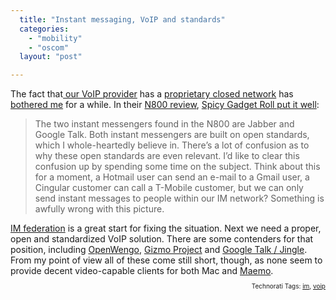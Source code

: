 ```yaml
---
  title: "Instant messaging, VoIP and standards"
  categories: 
    - "mobility"
    - "oscom"
  layout: "post"

---
```

The fact that<a href="http://www.skype.com/helloagain.html"> our VoIP provider</a> has a <a href="http://en.wikipedia.org/wiki/Skype_Protocol">proprietary closed network</a> has <a href="http://bergie.iki.fi/blog/gizmo-and-the-new-skype-ui/">bothered me</a> for a while. In their <a href="http://spicygadget.com/blog/2007/02/04/nokia-n800-internet-tablet-review/">N800 review</a>, <a href="http://spicygadget.com/blog/2007/02/04/nokia-n800-internet-tablet-review/5/">Spicy Gadget Roll put it well</a>:
<blockquote>The two instant messengers found in the N800 are Jabber and Google Talk. Both instant messengers are built on open standards, which I whole-heartedly believe in. There’s a lot of confusion as to why these open standards are even relevant. I’d like to clear this confusion up by spending some time on the subject. Think about this for a moment, a Hotmail user can send an e-mail to a Gmail user, a Cingular customer can call a T-Mobile customer, but we can only send instant messages to people within our IM network? Something is awfully wrong with this picture.</blockquote><a href="http://www.imfederation.com/">IM federation</a> is a great start for fixing the situation. Next we need a proper, open and standardized VoIP solution. There are some contenders for that position, including <a href="http://openwengo.com/">OpenWengo</a>, <a href="http://www.gizmoproject.com/">Gizmo Project</a> and <a href="http://code.google.com/apis/talk/jep_extensions/jingleinfo.html">Google Talk / Jingle</a>. From my point of view all of these come still short, though, as none seem to provide decent video-capable clients for both Mac and <a href="http://maemo.org/">Maemo</a>.
<p style="text-align:right;font-size:10px;">Technorati Tags: <a href="http://www.technorati.com/tag/im" rel="tag">im</a>, <a href="http://www.technorati.com/tag/voip" rel="tag">voip</a></p>
